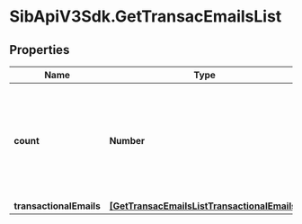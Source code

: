# SibApiV3Sdk.GetTransacEmailsList

## Properties
Name | Type | Description | Notes
------------ | ------------- | ------------- | -------------
**count** | **Number** | Total number of transactional emails available on your account according to the passed filter | [optional] 
**transactionalEmails** | [**[GetTransacEmailsListTransactionalEmails]**](GetTransacEmailsListTransactionalEmails.md) |  | [optional] 


